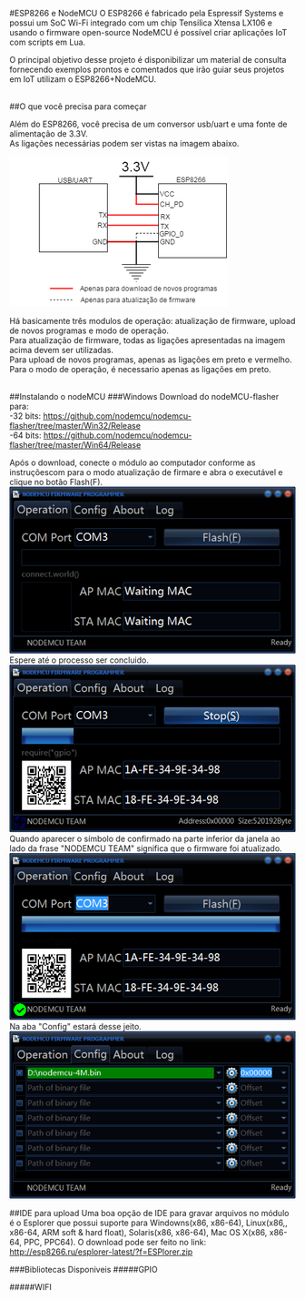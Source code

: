 #ESP8266 e NodeMCU
O ESP8266 é fabricado pela Espressif Systems e possui um SoC Wi-Fi integrado com um chip Tensilica Xtensa LX106 e usando o firmware open-source NodeMCU é possível criar aplicações IoT com scripts em Lua.</br>

O principal objetivo desse projeto é disponibilizar um material de consulta fornecendo exemplos prontos e comentados que irão guiar seus projetos em IoT utilizam o ESP8266+NodeMCU.</br></br>

##O que você precisa para começar

Além do ESP8266, você precisa de um conversor usb/uart e  uma fonte de alimentação de 3.3V.</br>
As ligações necessárias podem ser vistas na imagem abaixo.</br>

![ligacoes](https://raw.githubusercontent.com/GEEE-UEFS/ESP8266/master/images/Liga%C3%A7%C3%B5es%20ESP.png)</br>

Há basicamente três modulos de operação: atualização de firmware, upload de novos programas e modo de operação.</br>
Para atualização de firmware, todas as ligações apresentadas na imagem acima devem ser utilizadas.</br>
Para upload de novos programas, apenas as ligações em preto e vermelho.</br>
Para o modo de operação, é necessario apenas as ligações em preto.</br></br>

##Instalando o nodeMCU
###Windows
Download do nodeMCU-flasher para: </br>
	-32 bits: https://github.com/nodemcu/nodemcu-flasher/tree/master/Win32/Release</br>
	-64 bits: https://github.com/nodemcu/nodemcu-flasher/tree/master/Win64/Release</br>

Após o download, conecte o módulo ao computador conforme as instruçõescom para o modo atualização de firmare e abra o executável e clique no botão Flash(F).</br>
![Instalando1](https://raw.githubusercontent.com/GEEE-UEFS/ESP8266/master/images/1.png)</br>
Espere até o processo ser concluido.</br>
![Instalando2](https://raw.githubusercontent.com/GEEE-UEFS/ESP8266/master/images/2.png)</br>
Quando aparecer o símbolo de confirmado na parte inferior da janela ao lado da frase "NODEMCU TEAM" significa que o firmware foi atualizado.</br>
![Instalando3](https://raw.githubusercontent.com/GEEE-UEFS/ESP8266/master/images/3.png)</br>
Na aba "Config" estará desse jeito.</br>
![Instalando4](https://raw.githubusercontent.com/GEEE-UEFS/ESP8266/master/images/4.png)</br>

##IDE para upload
Uma boa opção de IDE para gravar arquivos no módulo é o Esplorer que possui suporte para Windowns(x86, x86-64), Linux(x86,, x86-64, ARM soft & hard float), Solaris(x86, x86-64), Mac OS X(x86, x86-64, PPC, PPC64).
O download pode ser feito no link: </br>
	http://esp8266.ru/esplorer-latest/?f=ESPlorer.zip

###Bibliotecas Disponiveis
#####GPIO

#####WIFI
